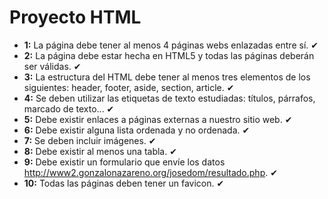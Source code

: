 # Proyecto HTML

* **1:** La página debe tener al menos 4 páginas webs enlazadas entre sí. ✔
* **2:** La página debe estar hecha en HTML5 y todas las páginas deberán ser válidas. ✔
* **3:** La estructura del HTML debe tener al menos tres elementos de los siguientes: header, footer, aside, section, article. ✔
* **4:** Se deben utilizar las etiquetas de texto estudiadas: títulos, párrafos, marcado de texto... ✔
* **5:** Debe existir enlaces a páginas externas a nuestro sitio web. ✔
* **6:** Debe existir alguna lista ordenada y no ordenada. ✔
* **7:** Se deben incluir imágenes. ✔
* **8:** Debe existir al menos una tabla. ✔
* **9:** Debe existir un formulario que envíe los datos http://www2.gonzalonazareno.org/josedom/resultado.php. ✔
* **10:** Todas las páginas deben tener un favicon. ✔
